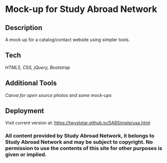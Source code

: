 # Mock-up for Study Abroad Network

## Description

A mock up for a catalog/contact website using simpler tools.

## Tech

_HTML5, CSS, jQuery, Bootstrap_

## Additional Tools

_Canva for open source photos and some mock-ups_

## Deployment

Visit current version at: https://twyststar.github.io/SABSimple/usa.html

### All content provided by Study Abroad Network, it belongs to Study Abroad Network and may be subject to copyright. No permission to use the contents of this site for other purposes is given or implied.

